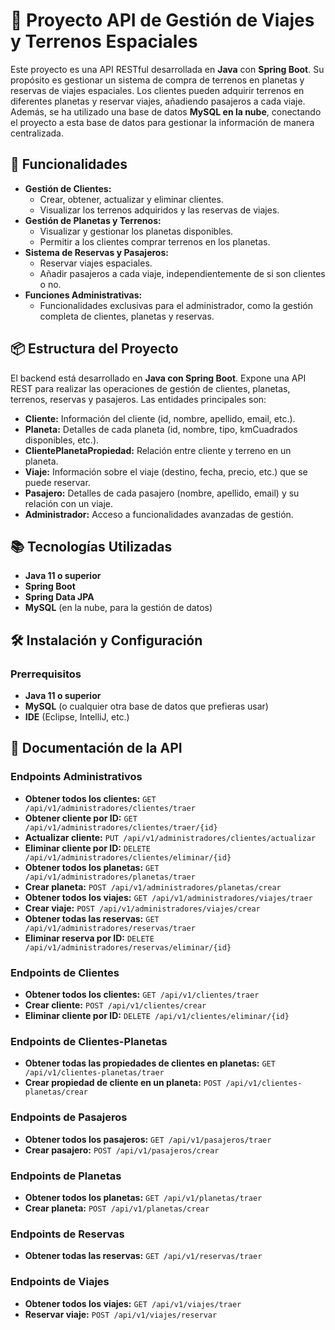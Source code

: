 <h1>🌌 Proyecto API de Gestión de Viajes y Terrenos Espaciales</h1>

<p>
    Este proyecto es una API RESTful desarrollada en <strong>Java</strong> con <strong>Spring Boot</strong>. Su propósito es gestionar un sistema de compra de terrenos en planetas y reservas de viajes espaciales. Los clientes pueden adquirir terrenos en diferentes planetas y reservar viajes, añadiendo pasajeros a cada viaje. Además, se ha utilizado una base de datos <strong>MySQL en la nube</strong>, conectando el proyecto a esta base de datos para gestionar la información de manera centralizada.
</p>

<h2>🚀 Funcionalidades</h2>
<ul>
    <li><strong>Gestión de Clientes:</strong>
        <ul>
            <li>Crear, obtener, actualizar y eliminar clientes.</li>
            <li>Visualizar los terrenos adquiridos y las reservas de viajes.</li>
        </ul>
    </li>
    <li><strong>Gestión de Planetas y Terrenos:</strong>
        <ul>
            <li>Visualizar y gestionar los planetas disponibles.</li>
            <li>Permitir a los clientes comprar terrenos en los planetas.</li>
        </ul>
    </li>
    <li><strong>Sistema de Reservas y Pasajeros:</strong>
        <ul>
            <li>Reservar viajes espaciales.</li>
            <li>Añadir pasajeros a cada viaje, independientemente de si son clientes o no.</li>
        </ul>
    </li>
    <li><strong>Funciones Administrativas:</strong>
        <ul>
            <li>Funcionalidades exclusivas para el administrador, como la gestión completa de clientes, planetas y reservas.</li>
        </ul>
    </li>
</ul>

<h2>📦 Estructura del Proyecto</h2>
<p>
    El backend está desarrollado en <strong>Java con Spring Boot</strong>. Expone una API REST para realizar las operaciones de gestión de clientes, planetas, terrenos, reservas y pasajeros. Las entidades principales son:
</p>
<ul>
    <li><strong>Cliente:</strong> Información del cliente (id, nombre, apellido, email, etc.).</li>
    <li><strong>Planeta:</strong> Detalles de cada planeta (id, nombre, tipo, kmCuadrados disponibles, etc.).</li>
    <li><strong>ClientePlanetaPropiedad:</strong> Relación entre cliente y terreno en un planeta.</li>
    <li><strong>Viaje:</strong> Información sobre el viaje (destino, fecha, precio, etc.) que se puede reservar.</li>
    <li><strong>Pasajero:</strong> Detalles de cada pasajero (nombre, apellido, email) y su relación con un viaje.</li>
    <li><strong>Administrador:</strong> Acceso a funcionalidades avanzadas de gestión.</li>
</ul>

<h2>📚 Tecnologías Utilizadas</h2>
<ul>
    <li><strong>Java 11 o superior</strong></li>
    <li><strong>Spring Boot</strong></li>
    <li><strong>Spring Data JPA</strong></li>
    <li><strong>MySQL</strong> (en la nube, para la gestión de datos)</li>
</ul>

<h2>🛠 Instalación y Configuración</h2>
<h3>Prerrequisitos</h3>
<ul>
    <li><strong>Java 11 o superior</strong></li>
    <li><strong>MySQL</strong> (o cualquier otra base de datos que prefieras usar)</li>
    <li><strong>IDE</strong> (Eclipse, IntelliJ, etc.)</li>
</ul>


<h2>📖 Documentación de la API</h2>

<h3>Endpoints Administrativos</h3>
<ul>
    <li><strong>Obtener todos los clientes:</strong> <code>GET /api/v1/administradores/clientes/traer</code></li>
    <li><strong>Obtener cliente por ID:</strong> <code>GET /api/v1/administradores/clientes/traer/{id}</code></li>
    <li><strong>Actualizar cliente:</strong> <code>PUT /api/v1/administradores/clientes/actualizar</code></li>
    <li><strong>Eliminar cliente por ID:</strong> <code>DELETE /api/v1/administradores/clientes/eliminar/{id}</code></li>
    <li><strong>Obtener todos los planetas:</strong> <code>GET /api/v1/administradores/planetas/traer</code></li>
    <li><strong>Crear planeta:</strong> <code>POST /api/v1/administradores/planetas/crear</code></li>
    <li><strong>Obtener todos los viajes:</strong> <code>GET /api/v1/administradores/viajes/traer</code></li>
    <li><strong>Crear viaje:</strong> <code>POST /api/v1/administradores/viajes/crear</code></li>
    <li><strong>Obtener todas las reservas:</strong> <code>GET /api/v1/administradores/reservas/traer</code></li>
    <li><strong>Eliminar reserva por ID:</strong> <code>DELETE /api/v1/administradores/reservas/eliminar/{id}</code></li>
</ul>

<h3>Endpoints de Clientes</h3>
<ul>
    <li><strong>Obtener todos los clientes:</strong> <code>GET /api/v1/clientes/traer</code></li>
    <li><strong>Crear cliente:</strong> <code>POST /api/v1/clientes/crear</code></li>
    <li><strong>Eliminar cliente por ID:</strong> <code>DELETE /api/v1/clientes/eliminar/{id}</code></li>
</ul>

<h3>Endpoints de Clientes-Planetas</h3>
<ul>
    <li><strong>Obtener todas las propiedades de clientes en planetas:</strong> <code>GET /api/v1/clientes-planetas/traer</code></li>
    <li><strong>Crear propiedad de cliente en un planeta:</strong> <code>POST /api/v1/clientes-planetas/crear</code></li>
</ul>

<h3>Endpoints de Pasajeros</h3>
<ul>
    <li><strong>Obtener todos los pasajeros:</strong> <code>GET /api/v1/pasajeros/traer</code></li>
    <li><strong>Crear pasajero:</strong> <code>POST /api/v1/pasajeros/crear</code></li>
</ul>

<h3>Endpoints de Planetas</h3>
<ul>
    <li><strong>Obtener todos los planetas:</strong> <code>GET /api/v1/planetas/traer</code></li>
    <li><strong>Crear planeta:</strong> <code>POST /api/v1/planetas/crear</code></li>
</ul>

<h3>Endpoints de Reservas</h3>
<ul>
    <li><strong>Obtener todas las reservas:</strong> <code>GET /api/v1/reservas/traer</code></li>
</ul>

<h3>Endpoints de Viajes</h3>
<ul>
    <li><strong>Obtener todos los viajes:</strong> <code>GET /api/v1/viajes/traer</code></li>
    <li><strong>Reservar viaje:</strong> <code>POST /api/v1/viajes/reservar</code></li>
</ul>
